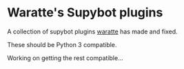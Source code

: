 Waratte's Supybot plugins
=======

A collection of supybot plugins [waratte](https://github.com/waratte) has made and fixed.

These should be Python 3 compatible.

Working on getting the rest compatible...

